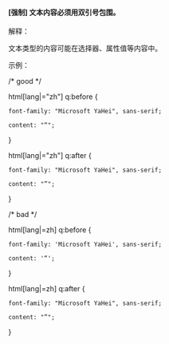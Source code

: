 #### \[强制\] 文本内容必须用双引号包围。

解释：

文本类型的内容可能在选择器、属性值等内容中。

示例：

/\* good \*/

html\[lang\|="zh"\] q:before {

    font-family: "Microsoft YaHei", sans-serif;

    content: "“";

}



html\[lang\|="zh"\] q:after {

    font-family: "Microsoft YaHei", sans-serif;

    content: "”";

}



/\* bad \*/

html\[lang\|=zh\] q:before {

    font-family: 'Microsoft YaHei', sans-serif;

    content: '“';

}



html\[lang\|=zh\] q:after {

    font-family: "Microsoft YaHei", sans-serif;

    content: "”";

}

